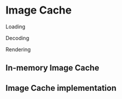 # Image Cache



Loading

Decoding

Rendering





## **In-memory Image Cache**



## **Image Cache implementation**

